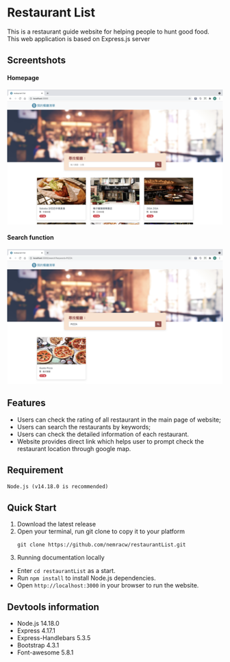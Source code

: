 # Restaurant List
This is a restaurant guide website for helping people to hunt good food. This web application is based on Express.js server

## Screentshots
#### Homepage
![Homepage](https://github.com/nemracw/restaurant_list/blob/main/public/image/mainPage.png)

#### Search function
![Search](https://github.com/nemracw/restaurant_list/blob/main/public/image/searchSuccess.png)

## Features
* Users can check the rating of all restaurant in the main page of website;
* Users can search the restaurants by keywords;
* Users can check the detailed information of each restaurant.
* Website provides direct link which helps user to prompt check the restaurant location through google map.
	
## Requirement
 	Node.js (v14.18.0 is recommended)

## Quick Start
1. Download the latest release
2. Open your terminal, run git clone to copy it to your platform
	 ```
   git clone https://github.com/nemracw/restaurantList.git
   ```
3. Running documentation locally
* Enter `cd restaurantList` as a start.	
* Run `npm install` to install Node.js dependencies.
* Open `http://localhost:3000` in your browser to run the website.

## Devtools information
* Node.js 14.18.0
* Express 4.17.1
* Express-Handlebars 5.3.5
* Bootstrap 4.3.1
* Font-awesome 5.8.1